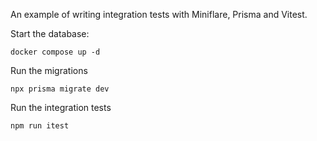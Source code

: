 An example of writing integration tests with Miniflare, Prisma and Vitest.

Start the database:
```
docker compose up -d
```

Run the migrations
```
npx prisma migrate dev
```

Run the integration tests
```
npm run itest
```

